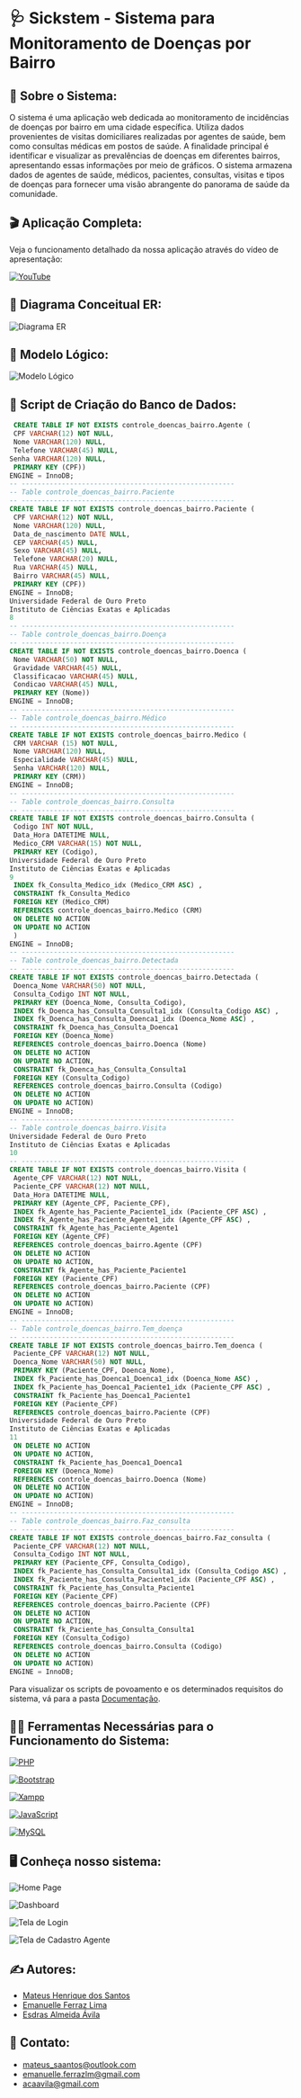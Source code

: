 # 🩺 Sickstem - Sistema para Monitoramento de Doenças por Bairro

## 📃 Sobre o Sistema:
O sistema é uma aplicação web dedicada ao monitoramento de incidências de doenças 
por bairro em uma cidade específica. Utiliza dados provenientes de visitas domiciliares 
realizadas por agentes de saúde, bem como consultas médicas em postos de saúde. A 
finalidade principal é identificar e visualizar as prevalências de doenças em diferentes 
bairros, apresentando essas informações por meio de gráficos. O sistema armazena 
dados de agentes de saúde, médicos, pacientes, consultas, visitas e tipos de doenças 
para fornecer uma visão abrangente do panorama de saúde da comunidade.

## 🎬 Aplicação Completa:

Veja o funcionamento detalhado da nossa aplicação através do vídeo de apresentação:

[![YouTube](https://img.shields.io/badge/-YouTube-FF0000?style=for-the-badge&logo=youtube&logoColor=white)](https://youtu.be/Mol5lUpjkZQ)

## 📐 Diagrama Conceitual ER:

![Diagrama ER](Sickstem/img/ER-SICKSTEM.png)

## 🧮 Modelo Lógico:

![Modelo Lógico](Sickstem/img/Modelo-Logico.png)

## 📄 Script de Criação do Banco de Dados:
``` sql
 CREATE TABLE IF NOT EXISTS controle_doencas_bairro.Agente (
 CPF VARCHAR(12) NOT NULL,
 Nome VARCHAR(120) NULL,
 Telefone VARCHAR(45) NULL,
Senha VARCHAR(120) NULL,
 PRIMARY KEY (CPF))
ENGINE = InnoDB;
-- -----------------------------------------------------
-- Table controle_doencas_bairro.Paciente
-- -----------------------------------------------------
CREATE TABLE IF NOT EXISTS controle_doencas_bairro.Paciente (
 CPF VARCHAR(12) NOT NULL,
 Nome VARCHAR(120) NULL,
 Data_de_nascimento DATE NULL,
 CEP VARCHAR(45) NULL,
 Sexo VARCHAR(45) NULL,
 Telefone VARCHAR(20) NULL,
 Rua VARCHAR(45) NULL,
 Bairro VARCHAR(45) NULL,
 PRIMARY KEY (CPF))
ENGINE = InnoDB;
Universidade Federal de Ouro Preto
Instituto de Ciências Exatas e Aplicadas
8
-- -----------------------------------------------------
-- Table controle_doencas_bairro.Doença
-- -----------------------------------------------------
CREATE TABLE IF NOT EXISTS controle_doencas_bairro.Doenca (
 Nome VARCHAR(50) NOT NULL,
 Gravidade VARCHAR(45) NULL,
 Classificacao VARCHAR(45) NULL,
 Condicao VARCHAR(45) NULL,
 PRIMARY KEY (Nome))
ENGINE = InnoDB;
-- -----------------------------------------------------
-- Table controle_doencas_bairro.Médico
-- -----------------------------------------------------
CREATE TABLE IF NOT EXISTS controle_doencas_bairro.Medico (
 CRM VARCHAR (15) NOT NULL,
 Nome VARCHAR(120) NULL,
 Especialidade VARCHAR(45) NULL,
 Senha VARCHAR(120) NULL,
 PRIMARY KEY (CRM))
ENGINE = InnoDB;
-- -----------------------------------------------------
-- Table controle_doencas_bairro.Consulta
-- -----------------------------------------------------
CREATE TABLE IF NOT EXISTS controle_doencas_bairro.Consulta (
 Codigo INT NOT NULL,
 Data_Hora DATETIME NULL,
 Medico_CRM VARCHAR(15) NOT NULL,
 PRIMARY KEY (Codigo),
Universidade Federal de Ouro Preto
Instituto de Ciências Exatas e Aplicadas
9
 INDEX fk_Consulta_Medico_idx (Medico_CRM ASC) ,
 CONSTRAINT fk_Consulta_Medico
 FOREIGN KEY (Medico_CRM)
 REFERENCES controle_doencas_bairro.Medico (CRM)
 ON DELETE NO ACTION
 ON UPDATE NO ACTION
 )
ENGINE = InnoDB;
-- -----------------------------------------------------
-- Table controle_doencas_bairro.Detectada
-- -----------------------------------------------------
CREATE TABLE IF NOT EXISTS controle_doencas_bairro.Detectada (
 Doenca_Nome VARCHAR(50) NOT NULL,
 Consulta_Codigo INT NOT NULL,
 PRIMARY KEY (Doenca_Nome, Consulta_Codigo),
 INDEX fk_Doenca_has_Consulta_Consulta1_idx (Consulta_Codigo ASC) ,
 INDEX fk_Doenca_has_Consulta_Doenca1_idx (Doenca_Nome ASC) ,
 CONSTRAINT fk_Doenca_has_Consulta_Doenca1
 FOREIGN KEY (Doenca_Nome)
 REFERENCES controle_doencas_bairro.Doenca (Nome)
 ON DELETE NO ACTION
 ON UPDATE NO ACTION,
 CONSTRAINT fk_Doenca_has_Consulta_Consulta1
 FOREIGN KEY (Consulta_Codigo)
 REFERENCES controle_doencas_bairro.Consulta (Codigo)
 ON DELETE NO ACTION
 ON UPDATE NO ACTION)
ENGINE = InnoDB;
-- -----------------------------------------------------
-- Table controle_doencas_bairro.Visita
Universidade Federal de Ouro Preto
Instituto de Ciências Exatas e Aplicadas
10
-- -----------------------------------------------------
CREATE TABLE IF NOT EXISTS controle_doencas_bairro.Visita (
 Agente_CPF VARCHAR(12) NOT NULL,
 Paciente_CPF VARCHAR(12) NOT NULL,
 Data_Hora DATETIME NULL,
 PRIMARY KEY (Agente_CPF, Paciente_CPF),
 INDEX fk_Agente_has_Paciente_Paciente1_idx (Paciente_CPF ASC) ,
 INDEX fk_Agente_has_Paciente_Agente1_idx (Agente_CPF ASC) ,
 CONSTRAINT fk_Agente_has_Paciente_Agente1
 FOREIGN KEY (Agente_CPF)
 REFERENCES controle_doencas_bairro.Agente (CPF)
 ON DELETE NO ACTION
 ON UPDATE NO ACTION,
 CONSTRAINT fk_Agente_has_Paciente_Paciente1
 FOREIGN KEY (Paciente_CPF)
 REFERENCES controle_doencas_bairro.Paciente (CPF)
 ON DELETE NO ACTION
 ON UPDATE NO ACTION)
ENGINE = InnoDB;
-- -----------------------------------------------------
-- Table controle_doencas_bairro.Tem_doença
-- -----------------------------------------------------
CREATE TABLE IF NOT EXISTS controle_doencas_bairro.Tem_doenca (
 Paciente_CPF VARCHAR(12) NOT NULL,
 Doenca_Nome VARCHAR(50) NOT NULL,
 PRIMARY KEY (Paciente_CPF, Doenca_Nome),
 INDEX fk_Paciente_has_Doenca1_Doenca1_idx (Doenca_Nome ASC) ,
 INDEX fk_Paciente_has_Doenca1_Paciente1_idx (Paciente_CPF ASC) ,
 CONSTRAINT fk_Paciente_has_Doenca1_Paciente1
 FOREIGN KEY (Paciente_CPF)
 REFERENCES controle_doencas_bairro.Paciente (CPF)
Universidade Federal de Ouro Preto
Instituto de Ciências Exatas e Aplicadas
11
 ON DELETE NO ACTION
 ON UPDATE NO ACTION,
 CONSTRAINT fk_Paciente_has_Doenca1_Doenca1
 FOREIGN KEY (Doenca_Nome)
 REFERENCES controle_doencas_bairro.Doenca (Nome)
 ON DELETE NO ACTION
 ON UPDATE NO ACTION)
ENGINE = InnoDB;
-- -----------------------------------------------------
-- Table controle_doencas_bairro.Faz_consulta
-- -----------------------------------------------------
CREATE TABLE IF NOT EXISTS controle_doencas_bairro.Faz_consulta (
 Paciente_CPF VARCHAR(12) NOT NULL,
 Consulta_Codigo INT NOT NULL,
 PRIMARY KEY (Paciente_CPF, Consulta_Codigo),
 INDEX fk_Paciente_has_Consulta_Consulta1_idx (Consulta_Codigo ASC) ,
 INDEX fk_Paciente_has_Consulta_Paciente1_idx (Paciente_CPF ASC) ,
 CONSTRAINT fk_Paciente_has_Consulta_Paciente1
 FOREIGN KEY (Paciente_CPF)
 REFERENCES controle_doencas_bairro.Paciente (CPF)
 ON DELETE NO ACTION
 ON UPDATE NO ACTION,
 CONSTRAINT fk_Paciente_has_Consulta_Consulta1
 FOREIGN KEY (Consulta_Codigo)
 REFERENCES controle_doencas_bairro.Consulta (Codigo)
 ON DELETE NO ACTION
 ON UPDATE NO ACTION)
ENGINE = InnoDB;
``` 
Para visualizar os scripts de povoamento e os determinados requisitos do sistema, vá para a pasta [Documentação](Documentação).


## 👩‍💻 Ferramentas Necessárias para o Funcionamento do Sistema:

[![PHP](https://img.shields.io/badge/-PHP-6959CD?style=for-the-badge&logo=php&logoColor=white)](https://www.php.net/)

[![Bootstrap](https://img.shields.io/badge/-Bootstrap-8A2BE2?style=for-the-badge&logo=bootstrap&logoColor=white)](https://getbootstrap.com/)

[![Xampp](https://img.shields.io/badge/-Xampp-FF4500?style=for-the-badge&logo=xampp&logoColor=white)](https://www.apachefriends.org/index.html)

[![JavaScript](https://img.shields.io/badge/-JavaScript-F7DF1E?style=for-the-badge&logo=javascript&logoColor=black)](https://developer.mozilla.org/en-US/docs/Web/JavaScript)

[![MySQL](https://img.shields.io/badge/-MySQL-001F3F?style=for-the-badge&logo=mysql&logoColor=white)](https://www.mysql.com/)

## 🖥️ Conheça nosso sistema:

![Home Page](Sickstem/img/tela_inicial.png)

![Dashboard](Sickstem/img/tela_dashboard.png)

![Tela de Login](Sickstem/img/tela_login.png)

![Tela de Cadastro Agente](Sickstem/img/tela_cadastro.png)

## ✍️ Autores:

 - [Mateus Henrique dos Santos](https://github.com/MateusSaantos)
 - [Emanuelle Ferraz Lima](https://github.com/emanuelleferraz)
 - [Esdras Almeida Ávila](https://github.com/Ezra2323)

## 📲 Contato:
- mateus_saantos@outlook.com
- emanuelle.ferrazlm@gmail.com
- acaavila@gmail.com






